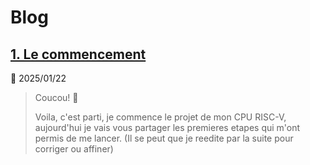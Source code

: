 # Blog

## [1. Le commencement](Blog/1_RISCP.md#i-riscp---le-commencement)

📅 2025/01/22

> Coucou! 👋
> 
> Voila, c'est parti, je commence le projet de mon CPU RISC-V, aujourd'hui je vais vous partager les premieres etapes qui m'ont permis de me lancer. (Il se peut que je reedite par la suite pour corriger ou affiner)
